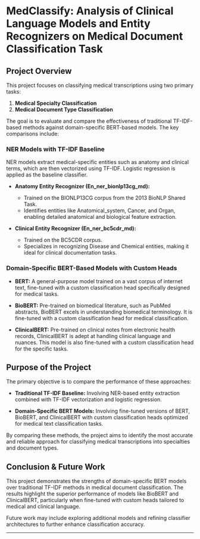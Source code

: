 # MedClassify: Analysis of Clinical Language Models and Entity Recognizers on Medical Document Classification Task

## Project Overview

This project focuses on classifying medical transcriptions using two primary tasks:

1. **Medical Specialty Classification**
2. **Medical Document Type Classification**

The goal is to evaluate and compare the effectiveness of traditional TF-IDF-based methods against domain-specific BERT-based models. The key comparisons include:

### NER Models with TF-IDF Baseline

NER models extract medical-specific entities such as anatomy and clinical terms, which are then vectorized using TF-IDF. Logistic regression is applied as the baseline classifier.

- **Anatomy Entity Recognizer (En_ner_bionlp13cg_md):**
  - Trained on the BIONLP13CG corpus from the 2013 BioNLP Shared Task.
  - Identifies entities like Anatomical_system, Cancer, and Organ, enabling detailed anatomical and biological feature extraction.

- **Clinical Entity Recognizer (En_ner_bc5cdr_md):**
  - Trained on the BC5CDR corpus.
  - Specializes in recognizing Disease and Chemical entities, making it ideal for clinical documentation tasks.

### Domain-Specific BERT-Based Models with Custom Heads

- **BERT:** A general-purpose model trained on a vast corpus of internet text, fine-tuned with a custom classification head specifically designed for medical tasks.
  
- **BioBERT:** Pre-trained on biomedical literature, such as PubMed abstracts, BioBERT excels in understanding biomedical terminology. It is fine-tuned with a custom classification head for medical classification.

- **ClinicalBERT:** Pre-trained on clinical notes from electronic health records, ClinicalBERT is adept at handling clinical language and nuances. This model is also fine-tuned with a custom classification head for the specific tasks.

## Purpose of the Project

The primary objective is to compare the performance of these approaches:

- **Traditional TF-IDF Baseline:** Involving NER-based entity extraction combined with TF-IDF vectorization and logistic regression.
  
- **Domain-Specific BERT Models:** Involving fine-tuned versions of BERT, BioBERT, and ClinicalBERT with custom classification heads optimized for medical text classification tasks.

By comparing these methods, the project aims to identify the most accurate and reliable approach for classifying medical transcriptions into specialties and document types.

## Conclusion & Future Work

This project demonstrates the strengths of domain-specific BERT models over traditional TF-IDF methods in medical document classification. The results highlight the superior performance of models like BioBERT and ClinicalBERT, particularly when fine-tuned with custom heads tailored to medical and clinical language.

Future work may include exploring additional models and refining classifier architectures to further enhance classification accuracy.

---
